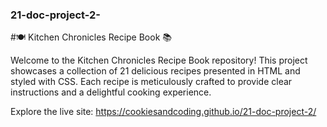 ### 21-doc-project-2-
#🍽️ Kitchen Chronicles Recipe Book 📚

Welcome to the Kitchen Chronicles Recipe Book repository! This project showcases a collection of 21 delicious recipes presented in HTML and styled with CSS. Each recipe is meticulously crafted to provide clear instructions and a delightful cooking experience.

Explore the live site: https://cookiesandcoding.github.io/21-doc-project-2/
